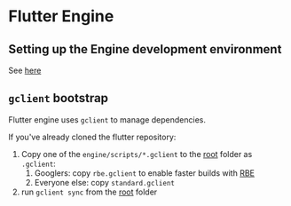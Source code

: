 # Flutter Engine

## Setting up the Engine development environment

See [here](https://github.com/flutter/flutter/blob/master/docs/engine/contributing/Setting-up-the-Engine-development-environment.md#getting-the-source)

## `gclient` bootstrap

Flutter engine uses `gclient` to manage dependencies.

If you've already cloned the flutter repository:

1. Copy one of the `engine/scripts/*.gclient` to the [root](../) folder as `.gclient`:
    1. Googlers: copy `rbe.gclient` to enable faster builds with [RBE](https://github.com/flutter/flutter/blob/master/docs/engine/rbe/rbe.md)
    2. Everyone else: copy `standard.gclient`
2. run `gclient sync` from the [root](../) folder
